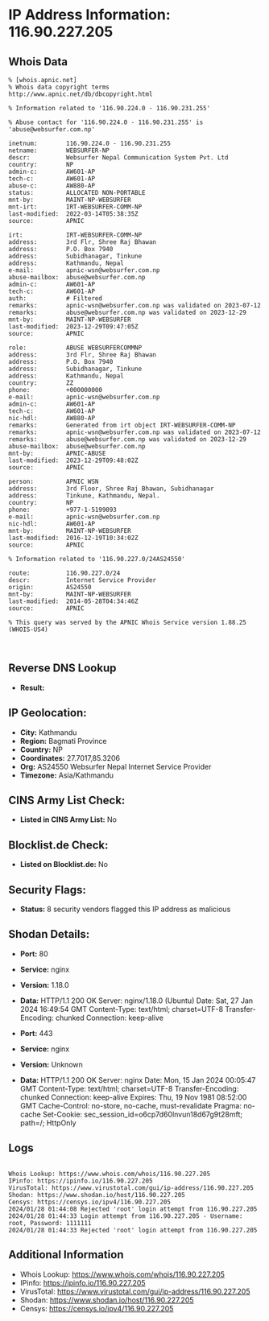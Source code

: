 # IP Address Information: 116.90.227.205

## Whois Data
```
% [whois.apnic.net]
% Whois data copyright terms    http://www.apnic.net/db/dbcopyright.html

% Information related to '116.90.224.0 - 116.90.231.255'

% Abuse contact for '116.90.224.0 - 116.90.231.255' is 'abuse@websurfer.com.np'

inetnum:        116.90.224.0 - 116.90.231.255
netname:        WEBSURFER-NP
descr:          Websurfer Nepal Communication System Pvt. Ltd
country:        NP
admin-c:        AW601-AP
tech-c:         AW601-AP
abuse-c:        AW880-AP
status:         ALLOCATED NON-PORTABLE
mnt-by:         MAINT-NP-WEBSURFER
mnt-irt:        IRT-WEBSURFER-COMM-NP
last-modified:  2022-03-14T05:38:35Z
source:         APNIC

irt:            IRT-WEBSURFER-COMM-NP
address:        3rd Flr, Shree Raj Bhawan
address:        P.O. Box 7940
address:        Subidhanagar, Tinkune
address:        Kathmandu, Nepal
e-mail:         apnic-wsn@websurfer.com.np
abuse-mailbox:  abuse@websurfer.com.np
admin-c:        AW601-AP
tech-c:         AW601-AP
auth:           # Filtered
remarks:        apnic-wsn@websurfer.com.np was validated on 2023-07-12
remarks:        abuse@websurfer.com.np was validated on 2023-12-29
mnt-by:         MAINT-NP-WEBSURFER
last-modified:  2023-12-29T09:47:05Z
source:         APNIC

role:           ABUSE WEBSURFERCOMMNP
address:        3rd Flr, Shree Raj Bhawan
address:        P.O. Box 7940
address:        Subidhanagar, Tinkune
address:        Kathmandu, Nepal
country:        ZZ
phone:          +000000000
e-mail:         apnic-wsn@websurfer.com.np
admin-c:        AW601-AP
tech-c:         AW601-AP
nic-hdl:        AW880-AP
remarks:        Generated from irt object IRT-WEBSURFER-COMM-NP
remarks:        apnic-wsn@websurfer.com.np was validated on 2023-07-12
remarks:        abuse@websurfer.com.np was validated on 2023-12-29
abuse-mailbox:  abuse@websurfer.com.np
mnt-by:         APNIC-ABUSE
last-modified:  2023-12-29T09:48:02Z
source:         APNIC

person:         APNIC WSN
address:        3rd Floor, Shree Raj Bhawan, Subidhanagar
address:        Tinkune, Kathmandu, Nepal.
country:        NP
phone:          +977-1-5199093
e-mail:         apnic-wsn@websurfer.com.np
nic-hdl:        AW601-AP
mnt-by:         MAINT-NP-WEBSURFER
last-modified:  2016-12-19T10:34:02Z
source:         APNIC

% Information related to '116.90.227.0/24AS24550'

route:          116.90.227.0/24
descr:          Internet Service Provider
origin:         AS24550
mnt-by:         MAINT-NP-WEBSURFER
last-modified:  2014-05-28T04:34:46Z
source:         APNIC

% This query was served by the APNIC Whois Service version 1.88.25 (WHOIS-US4)



```
## Reverse DNS Lookup
- **Result:** 

## IP Geolocation:
- **City:** Kathmandu
- **Region:** Bagmati Province
- **Country:** NP
- **Coordinates:** 27.7017,85.3206
- **Org:** AS24550 Websurfer Nepal Internet Service Provider
- **Timezone:** Asia/Kathmandu

## CINS Army List Check:
- **Listed in CINS Army List:** 
No

## Blocklist.de Check:
- **Listed on Blocklist.de:** 
No

## Security Flags:
- **Status:** 8 security vendors flagged this IP address as malicious

## Shodan Details:
- **Port:** 80
- **Service:** nginx
- **Version:** 1.18.0
- **Data:** HTTP/1.1 200 OK
Server: nginx/1.18.0 (Ubuntu)
Date: Sat, 27 Jan 2024 16:49:54 GMT
Content-Type: text/html; charset=UTF-8
Transfer-Encoding: chunked
Connection: keep-alive



- **Port:** 443
- **Service:** nginx
- **Version:** Unknown
- **Data:** HTTP/1.1 200 OK
Server: nginx
Date: Mon, 15 Jan 2024 00:05:47 GMT
Content-Type: text/html; charset=UTF-8
Transfer-Encoding: chunked
Connection: keep-alive
Expires: Thu, 19 Nov 1981 08:52:00 GMT
Cache-Control: no-store, no-cache, must-revalidate
Pragma: no-cache
Set-Cookie: sec_session_id=o6cp7d60lnvun18d67g9t28mft; path=/; HttpOnly



## Logs
```

Whois Lookup: https://www.whois.com/whois/116.90.227.205
IPinfo: https://ipinfo.io/116.90.227.205
VirusTotal: https://www.virustotal.com/gui/ip-address/116.90.227.205
Shodan: https://www.shodan.io/host/116.90.227.205
Censys: https://censys.io/ipv4/116.90.227.205
2024/01/28 01:44:08 Rejected 'root' login attempt from 116.90.227.205
2024/01/28 01:44:33 Login attempt from 116.90.227.205 - Username: root, Password: 1111111
2024/01/28 01:44:33 Rejected 'root' login attempt from 116.90.227.205

```
## Additional Information
- Whois Lookup: https://www.whois.com/whois/116.90.227.205
- IPinfo: https://ipinfo.io/116.90.227.205
- VirusTotal: https://www.virustotal.com/gui/ip-address/116.90.227.205
- Shodan: https://www.shodan.io/host/116.90.227.205
- Censys: https://censys.io/ipv4/116.90.227.205

